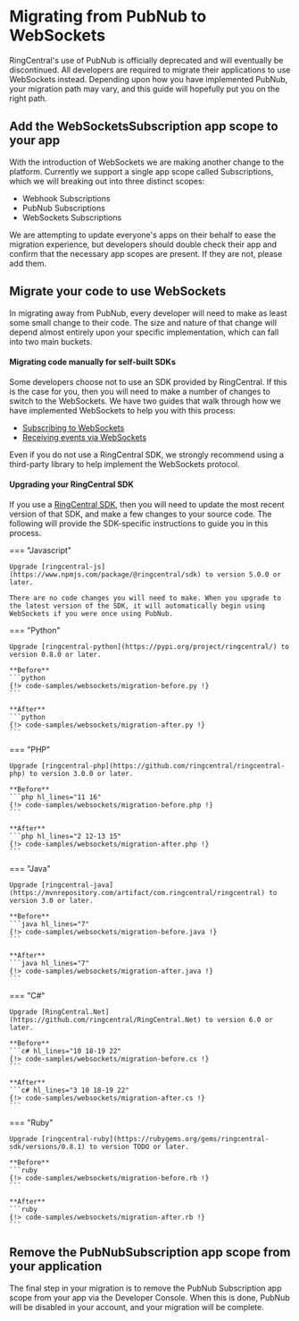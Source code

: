 # Migrating from PubNub to WebSockets

RingCentral's use of PubNub is officially deprecated and will eventually be discontinued. All developers are required to migrate their applications to use WebSockets instead. Depending upon how you have implemented PubNub, your migration path may vary, and this guide will hopefully put you on the right path. 

## Add the WebSocketsSubscription app scope to your app

With the introduction of WebSockets we are making another change to the platform. Currently we support a single app scope called Subscriptions, which we will breaking out into three distinct scopes:

* Webhook Subscriptions
* PubNub Subscriptions
* WebSockets Subscriptions

We are attempting to update everyone's apps on their behalf to ease the migration experience, but developers should double check their app and confirm that the necessary app scopes are present. If they are not, please add them. 

## Migrate your code to use WebSockets

In migrating away from PubNub, every developer will need to make as least some small change to their code. The size and nature of that change will depend almost entirely upon your specific implementation, which can fall into two main buckets.

#### Migrating code manually for self-built SDKs

Some developers choose not to use an SDK provided by RingCentral. If this is the case for you, then you will need to make a number of changes to switch to the WebSockets. We have two guides that walk through how we have implemented WebSockets to help you with this process:

* [Subscribing to WebSockets](../subscribing/)
* [Receiving events via WebSockets](../receiving/)

Even if you do not use a RingCentral SDK, we strongly recommend using a third-party library to help implement the WebSockets protocol.

#### Upgrading your RingCentral SDK

If you use a [RingCentral SDK](../../../sdks/), then you will need to update the most recent version of that SDK, and make a few changes to your source code. The following will provide the SDK-specific instructions to guide you in this process. 

=== "Javascript"

    Upgrade [ringcentral-js](https://www.npmjs.com/package/@ringcentral/sdk) to version 5.0.0 or later.
    
    There are no code changes you will need to make. When you upgrade to the latest version of the SDK, it will automatically begin using WebSockets if you were once using PubNub.
    
=== "Python"

    Upgrade [ringcentral-python](https://pypi.org/project/ringcentral/) to version 0.8.0 or later.
	
	**Before**
    ```python
    {!> code-samples/websockets/migration-before.py !} 
    ```
   
    **After**
    ```python
    {!> code-samples/websockets/migration-after.py !} 
    ```

=== "PHP"

    Upgrade [ringcentral-php](https://github.com/ringcentral/ringcentral-php) to version 3.0.0 or later.
    
    **Before**
    ```php hl_lines="11 16"
    {!> code-samples/websockets/migration-before.php !} 
    ```
    
    **After**
    ```php hl_lines="2 12-13 15"
    {!> code-samples/websockets/migration-after.php !} 
    ```

=== "Java"

    Upgrade [ringcentral-java](https://mvnrepository.com/artifact/com.ringcentral/ringcentral) to version 3.0 or later.
    
    **Before**
    ```java hl_lines="7"
    {!> code-samples/websockets/migration-before.java !} 
    ```
    
    **After**
    ```java hl_lines="7"
    {!> code-samples/websockets/migration-after.java !} 
    ```

=== "C#"

    Upgrade [RingCentral.Net](https://github.com/ringcentral/RingCentral.Net) to version 6.0 or later.
    
    **Before**
    ```c# hl_lines="10 18-19 22"
    {!> code-samples/websockets/migration-before.cs !} 
    ```
    
    **After**
    ```c# hl_lines="3 10 18-19 22"
    {!> code-samples/websockets/migration-after.cs !} 
    ```

=== "Ruby"

    Upgrade [ringcentral-ruby](https://rubygems.org/gems/ringcentral-sdk/versions/0.8.1) to version TODO or later.
    
    **Before**
    ```ruby
    {!> code-samples/websockets/migration-before.rb !} 
    ```
    
    **After**
    ```ruby
    {!> code-samples/websockets/migration-after.rb !} 
    ```

## Remove the PubNubSubscription app scope from your application

The final step in your migration is to remove the PubNub Subscription app scope from your app via the Developer Console. When this is done, PubNub will be disabled in your account, and your migration will be complete. 
